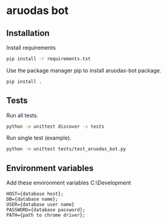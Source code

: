 # aruodas bot

## Installation
Install requirements
```bash
pip install -r requirements.txt
```
Use the package manager pip to install aruodas-bot package.
```bash
pip install .
```

## Tests
Run all tests.
```bash
python -m unittest discover -s tests
```
Run single test (example).
```bash
python -m unittest tests/test_aruodas_bot.py
```

## Environment variables
Add these environment variables
C:\Development
```
HOST={database host};
DB={database name};
USER={database user name}
PASSWORD={database password};
PATH={path to chrome driver};
```